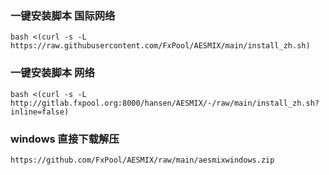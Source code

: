 ### 一键安装脚本 国际网络

```shell
bash <(curl -s -L https://raw.githubusercontent.com/FxPool/AESMIX/main/install_zh.sh)
```

### 一键安装脚本 网络

```shell
bash <(curl -s -L http://gitlab.fxpool.org:8000/hansen/AESMIX/-/raw/main/install_zh.sh?inline=false)
```
### windows 直接下载解压

```shell
https://github.com/FxPool/AESMIX/raw/main/aesmixwindows.zip
```
